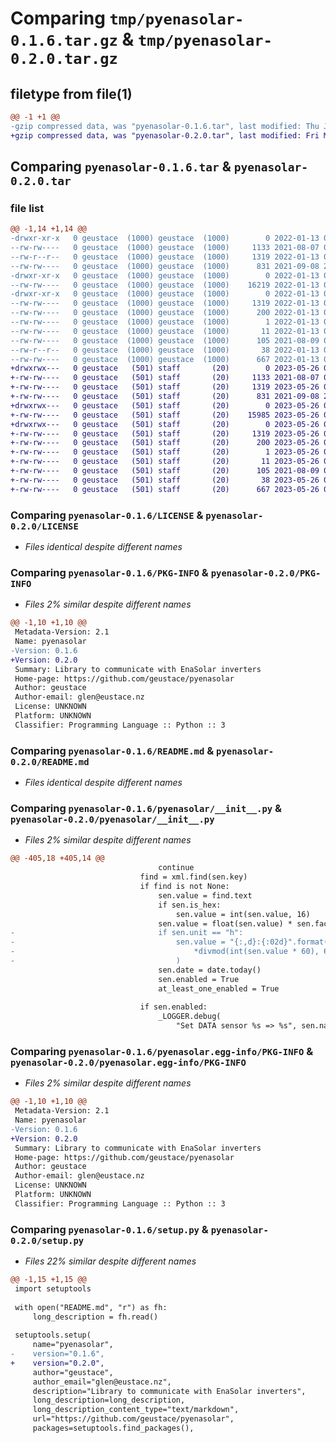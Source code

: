 # Comparing `tmp/pyenasolar-0.1.6.tar.gz` & `tmp/pyenasolar-0.2.0.tar.gz`

## filetype from file(1)

```diff
@@ -1 +1 @@
-gzip compressed data, was "pyenasolar-0.1.6.tar", last modified: Thu Jan 13 01:33:01 2022, max compression
+gzip compressed data, was "pyenasolar-0.2.0.tar", last modified: Fri May 26 04:48:03 2023, max compression
```

## Comparing `pyenasolar-0.1.6.tar` & `pyenasolar-0.2.0.tar`

### file list

```diff
@@ -1,14 +1,14 @@
-drwxr-xr-x   0 geustace  (1000) geustace  (1000)        0 2022-01-13 01:33:01.904058 pyenasolar-0.1.6/
--rw-rw----   0 geustace  (1000) geustace  (1000)     1133 2021-08-07 04:53:03.000000 pyenasolar-0.1.6/LICENSE
--rw-r--r--   0 geustace  (1000) geustace  (1000)     1319 2022-01-13 01:33:01.904058 pyenasolar-0.1.6/PKG-INFO
--rw-rw----   0 geustace  (1000) geustace  (1000)      831 2021-09-08 21:43:39.000000 pyenasolar-0.1.6/README.md
-drwxr-xr-x   0 geustace  (1000) geustace  (1000)        0 2022-01-13 01:33:01.900058 pyenasolar-0.1.6/pyenasolar/
--rw-rw----   0 geustace  (1000) geustace  (1000)    16219 2022-01-13 01:31:47.000000 pyenasolar-0.1.6/pyenasolar/__init__.py
-drwxr-xr-x   0 geustace  (1000) geustace  (1000)        0 2022-01-13 01:33:01.904058 pyenasolar-0.1.6/pyenasolar.egg-info/
--rw-rw----   0 geustace  (1000) geustace  (1000)     1319 2022-01-13 01:33:01.000000 pyenasolar-0.1.6/pyenasolar.egg-info/PKG-INFO
--rw-rw----   0 geustace  (1000) geustace  (1000)      200 2022-01-13 01:33:01.000000 pyenasolar-0.1.6/pyenasolar.egg-info/SOURCES.txt
--rw-rw----   0 geustace  (1000) geustace  (1000)        1 2022-01-13 01:33:01.000000 pyenasolar-0.1.6/pyenasolar.egg-info/dependency_links.txt
--rw-rw----   0 geustace  (1000) geustace  (1000)       11 2022-01-13 01:33:01.000000 pyenasolar-0.1.6/pyenasolar.egg-info/top_level.txt
--rw-rw----   0 geustace  (1000) geustace  (1000)      105 2021-08-09 01:16:41.000000 pyenasolar-0.1.6/pyproject.toml
--rw-r--r--   0 geustace  (1000) geustace  (1000)       38 2022-01-13 01:33:01.904058 pyenasolar-0.1.6/setup.cfg
--rw-rw----   0 geustace  (1000) geustace  (1000)      667 2022-01-13 01:32:40.000000 pyenasolar-0.1.6/setup.py
+drwxrwx---   0 geustace   (501) staff       (20)        0 2023-05-26 04:48:03.480767 pyenasolar-0.2.0/
+-rw-rw----   0 geustace   (501) staff       (20)     1133 2021-08-07 04:53:03.000000 pyenasolar-0.2.0/LICENSE
+-rw-rw----   0 geustace   (501) staff       (20)     1319 2023-05-26 04:48:03.478767 pyenasolar-0.2.0/PKG-INFO
+-rw-rw----   0 geustace   (501) staff       (20)      831 2021-09-08 21:43:39.000000 pyenasolar-0.2.0/README.md
+drwxrwx---   0 geustace   (501) staff       (20)        0 2023-05-26 04:48:03.458767 pyenasolar-0.2.0/pyenasolar/
+-rw-rw----   0 geustace   (501) staff       (20)    15985 2023-05-26 04:30:06.000000 pyenasolar-0.2.0/pyenasolar/__init__.py
+drwxrwx---   0 geustace   (501) staff       (20)        0 2023-05-26 04:48:03.474767 pyenasolar-0.2.0/pyenasolar.egg-info/
+-rw-rw----   0 geustace   (501) staff       (20)     1319 2023-05-26 04:48:03.000000 pyenasolar-0.2.0/pyenasolar.egg-info/PKG-INFO
+-rw-rw----   0 geustace   (501) staff       (20)      200 2023-05-26 04:48:03.000000 pyenasolar-0.2.0/pyenasolar.egg-info/SOURCES.txt
+-rw-rw----   0 geustace   (501) staff       (20)        1 2023-05-26 04:48:03.000000 pyenasolar-0.2.0/pyenasolar.egg-info/dependency_links.txt
+-rw-rw----   0 geustace   (501) staff       (20)       11 2023-05-26 04:48:03.000000 pyenasolar-0.2.0/pyenasolar.egg-info/top_level.txt
+-rw-rw----   0 geustace   (501) staff       (20)      105 2021-08-09 01:16:41.000000 pyenasolar-0.2.0/pyproject.toml
+-rw-rw----   0 geustace   (501) staff       (20)       38 2023-05-26 04:48:03.481767 pyenasolar-0.2.0/setup.cfg
+-rw-rw----   0 geustace   (501) staff       (20)      667 2023-05-26 04:30:36.000000 pyenasolar-0.2.0/setup.py
```

### Comparing `pyenasolar-0.1.6/LICENSE` & `pyenasolar-0.2.0/LICENSE`

 * *Files identical despite different names*

### Comparing `pyenasolar-0.1.6/PKG-INFO` & `pyenasolar-0.2.0/PKG-INFO`

 * *Files 2% similar despite different names*

```diff
@@ -1,10 +1,10 @@
 Metadata-Version: 2.1
 Name: pyenasolar
-Version: 0.1.6
+Version: 0.2.0
 Summary: Library to communicate with EnaSolar inverters
 Home-page: https://github.com/geustace/pyenasolar
 Author: geustace
 Author-email: glen@eustace.nz
 License: UNKNOWN
 Platform: UNKNOWN
 Classifier: Programming Language :: Python :: 3
```

### Comparing `pyenasolar-0.1.6/README.md` & `pyenasolar-0.2.0/README.md`

 * *Files identical despite different names*

### Comparing `pyenasolar-0.1.6/pyenasolar/__init__.py` & `pyenasolar-0.2.0/pyenasolar/__init__.py`

 * *Files 2% similar despite different names*

```diff
@@ -405,18 +405,14 @@
                                 continue
                             find = xml.find(sen.key)
                             if find is not None:
                                 sen.value = find.text
                                 if sen.is_hex:
                                     sen.value = int(sen.value, 16)
                                 sen.value = float(sen.value) * sen.factor
-                                if sen.unit == "h":
-                                    sen.value = "{:,d}:{:02d}".format(
-                                        *divmod(int(sen.value * 60), 60)
-                                    )
                                 sen.date = date.today()
                                 sen.enabled = True
                                 at_least_one_enabled = True
 
                             if sen.enabled:
                                 _LOGGER.debug(
                                     "Set DATA sensor %s => %s", sen.name, sen.value
```

### Comparing `pyenasolar-0.1.6/pyenasolar.egg-info/PKG-INFO` & `pyenasolar-0.2.0/pyenasolar.egg-info/PKG-INFO`

 * *Files 2% similar despite different names*

```diff
@@ -1,10 +1,10 @@
 Metadata-Version: 2.1
 Name: pyenasolar
-Version: 0.1.6
+Version: 0.2.0
 Summary: Library to communicate with EnaSolar inverters
 Home-page: https://github.com/geustace/pyenasolar
 Author: geustace
 Author-email: glen@eustace.nz
 License: UNKNOWN
 Platform: UNKNOWN
 Classifier: Programming Language :: Python :: 3
```

### Comparing `pyenasolar-0.1.6/setup.py` & `pyenasolar-0.2.0/setup.py`

 * *Files 22% similar despite different names*

```diff
@@ -1,15 +1,15 @@
 import setuptools
 
 with open("README.md", "r") as fh:
     long_description = fh.read()
 
 setuptools.setup(
     name="pyenasolar",
-    version="0.1.6",
+    version="0.2.0",
     author="geustace",
     author_email="glen@eustace.nz",
     description="Library to communicate with EnaSolar inverters",
     long_description=long_description,
     long_description_content_type="text/markdown",
     url="https://github.com/geustace/pyenasolar",
     packages=setuptools.find_packages(),
```

